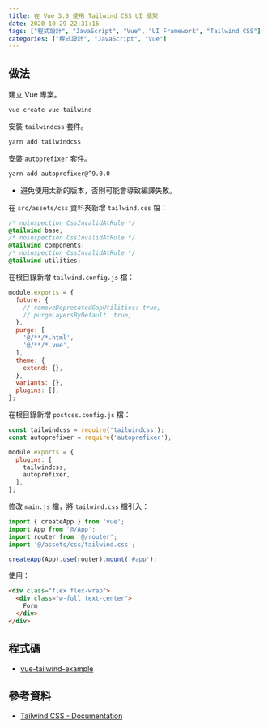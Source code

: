```yaml
---
title: 在 Vue 3.0 使用 Tailwind CSS UI 框架
date: 2020-10-29 22:31:16
tags: ["程式設計", "JavaScript", "Vue", "UI Framework", "Tailwind CSS"]
categories: ["程式設計", "JavaScript", "Vue"]
---
```


## 做法

建立 Vue 專案。

```bash
vue create vue-tailwind
```

安裝 `tailwindcss` 套件。

```bash
yarn add tailwindcss
```

安裝 `autoprefixer` 套件。

```bash
yarn add autoprefixer@^9.0.0
```

- 避免使用太新的版本，否則可能會導致編譯失敗。

在 `src/assets/css` 資料夾新增 `tailwind.css` 檔：

```css
/* noinspection CssInvalidAtRule */
@tailwind base;
/* noinspection CssInvalidAtRule */
@tailwind components;
/* noinspection CssInvalidAtRule */
@tailwind utilities;
```

在根目錄新增 `tailwind.config.js` 檔：

```js
module.exports = {
  future: {
    // removeDeprecatedGapUtilities: true,
    // purgeLayersByDefault: true,
  },
  purge: [
    '@/**/*.html',
    '@/**/*.vue',
  ],
  theme: {
    extend: {},
  },
  variants: {},
  plugins: [],
};
```

在根目錄新增 `postcss.config.js` 檔：

```js
const tailwindcss = require('tailwindcss');
const autoprefixer = require('autoprefixer');

module.exports = {
  plugins: [
    tailwindcss,
    autoprefixer,
  ],
};
```

修改 `main.js` 檔，將 `tailwind.css` 檔引入：

```js
import { createApp } from 'vue';
import App from '@/App';
import router from '@/router';
import '@/assets/css/tailwind.css';

createApp(App).use(router).mount('#app');
```

使用：

```html
<div class="flex flex-wrap">
  <div class="w-full text-center">
    Form
  </div>
</div>
```

## 程式碼

- [vue-tailwind-example](https://github.com/memochou1993/vue-tailwind-example)

## 參考資料

- [Tailwind CSS - Documentation](https://tailwindcss.com/docs/installation)
